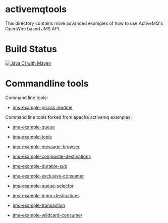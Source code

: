 # activemqtools

This directory contains more advanced examples of how to use ActiveMQ's OpenWire based JMS API.

# Build Status

[![Java CI with Maven](https://github.com/bernhardhuber/activemqtools/actions/workflows/maven.yml/badge.svg)](https://github.com/bernhardhuber/activemqtools/actions/workflows/maven.yml)

# Commandline tools

Command line tools:

* [jms-example-picocli readme](jms-example-picocli/README.md)

Command line tools forked from apache activemq examples:

* [jms-example-queue](./jms-example-queue/readme.md)
* [jms-example-topic](./jms-example-topic/readme.md)
* [jms-example-message-browser](./jms-example-message-browser/readme.md)

* [jms-example-composite-destinations](./jms-example-composite-destinations/readme.md)
* [jms-example-durable-sub](./jms-example-durable-sub/readme.md)
* [jms-example-exclusive-consumer](./jms-example-exclusive-consumer/readme.md)
* [jms-example-queue-selector](./jms-example-queue-selector/readme.md)
* [jms-example-temp-destinations](./jms-example-temp-destinations/readme.md)
* [jms-example-transaction](./jms-example-transaction/readme.md)
* [jms-example-wildcard-consumer](./jms-example-wildcard-consumer/readme.md)

